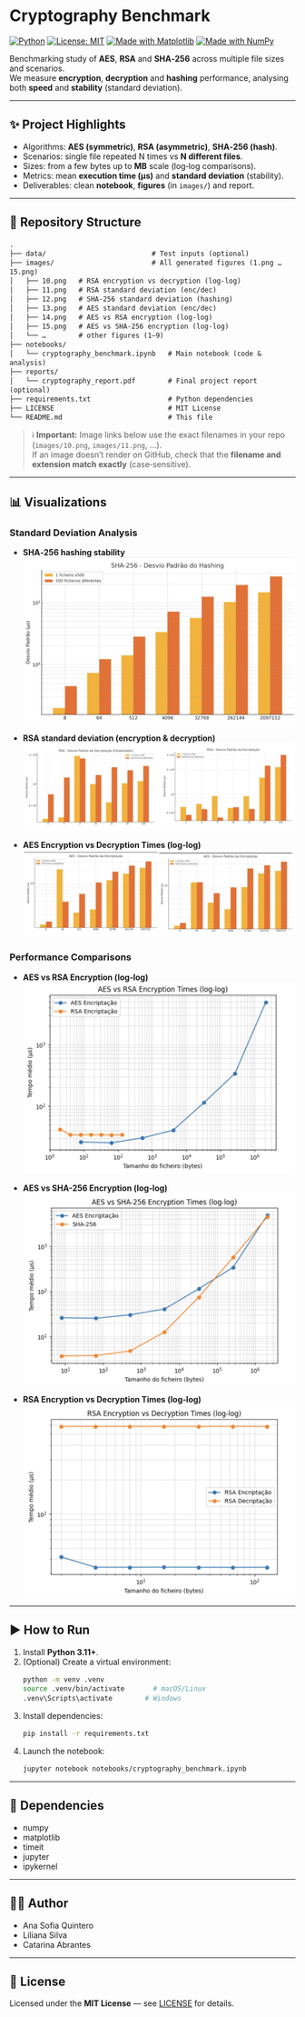 # Cryptography Benchmark

[![Python](https://img.shields.io/badge/python-3.11%2B-blue)](https://www.python.org/)
[![License: MIT](https://img.shields.io/badge/License-MIT-green.svg)](./LICENSE)
[![Made with Matplotlib](https://img.shields.io/badge/Made%20with-Matplotlib-orange)](https://matplotlib.org/)
[![Made with NumPy](https://img.shields.io/badge/Made%20with-NumPy-blueviolet)](https://numpy.org/)

Benchmarking study of **AES**, **RSA** and **SHA‑256** across multiple file sizes and scenarios.  
We measure **encryption**, **decryption** and **hashing** performance, analysing both **speed** and **stability** (standard deviation).

---

## ✨ Project Highlights
- Algorithms: **AES (symmetric)**, **RSA (asymmetric)**, **SHA‑256 (hash)**.
- Scenarios: single file repeated N times vs **N different files**.
- Sizes: from a few bytes up to **MB** scale (log‑log comparisons).
- Metrics: mean **execution time (µs)** and **standard deviation** (stability).
- Deliverables: clean **notebook**, **figures** (in `images/`) and report.

---

## 📂 Repository Structure
```
.
├── data/                          # Test inputs (optional)
├── images/                        # All generated figures (1.png … 15.png)
│   ├── 10.png   # RSA encryption vs decryption (log‑log)
│   ├── 11.png   # RSA standard deviation (enc/dec)
│   ├── 12.png   # SHA‑256 standard deviation (hashing)
│   ├── 13.png   # AES standard deviation (enc/dec)
│   ├── 14.png   # AES vs RSA encryption (log‑log)
│   ├── 15.png   # AES vs SHA‑256 encryption (log‑log)
│   └── …        # other figures (1–9)
├── notebooks/
│   └── cryptography_benchmark.ipynb   # Main notebook (code & analysis)
├── reports/
│   └── cryptography_report.pdf        # Final project report (optional)
├── requirements.txt                   # Python dependencies
├── LICENSE                            # MIT License
└── README.md                          # This file
```

> ℹ️ **Important:** Image links below use the exact filenames in your repo (`images/10.png`, `images/11.png`, …).  
> If an image doesn’t render on GitHub, check that the **filename and extension match exactly** (case‑sensitive).

---

## 📊 Visualizations

### Standard Deviation Analysis
- **SHA‑256 hashing stability**  
  ![SHA‑256 Standard Deviation](images/12.png)

- **RSA standard deviation (encryption & decryption)**  
  ![RSA Standard Deviation](images/11.png)

- **AES Encryption vs Decryption Times (log‑log)**  
  ![RSA Enc vs Dec](images/10.png)




### Performance Comparisons

- **AES vs RSA Encryption (log‑log)**  
  ![AES Standard Deviation](images/13.png)

- **AES vs SHA-256 Encryption (log‑log)**  
  ![AES vs RSA](images/14.png)

- **RSA Encryption vs Decryption Times (log‑log)**  
  ![AES vs SHA‑256](images/15.png)

---

## ▶️ How to Run
1. Install **Python 3.11+**.
2. (Optional) Create a virtual environment:
   ```bash
   python -m venv .venv
   source .venv/bin/activate       # macOS/Linux
   .venv\Scripts\activate        # Windows
   ```
3. Install dependencies:
   ```bash
   pip install -r requirements.txt
   ```
4. Launch the notebook:
   ```bash
   jupyter notebook notebooks/cryptography_benchmark.ipynb
   ```

---

## 🔧 Dependencies
- numpy
- matplotlib
- timeit
- jupyter
- ipykernel

---

## 👩‍💻 Author
- Ana Sofia Quintero
- Liliana Silva
- Catarina Abrantes

---

## 📄 License
Licensed under the **MIT License** — see [LICENSE](./LICENSE) for details.
